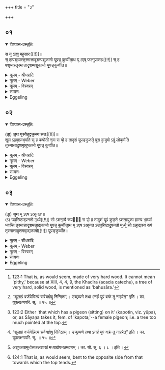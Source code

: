 +++
title = "३"

+++


## ०१


<details open><summary>विश्वास-प्रस्तुतिः</summary>

स य᳘ ऽएष᳘ बहुसारः[[!!]]॥  
स᳘ हापश᳘व्यस्त᳘स्मात्तादृ᳘शम्पशु᳘कामो यू᳘पन्न᳘ कुर्व्वीता᳘थ य᳘ ऽएष᳘ फल्गुप्रासहः[[!!]] स᳘ ह पश᳘व्यस्त᳘स्मात्तादृ᳘शम्पशु᳘कामो यू᳘पङ्कुर्व्वीत॥
</details>

<details><summary>मूलम् - श्रीधरादि</summary>

स य᳘ ऽएष᳘ बहुसारः[[!!]]॥  
स᳘ हापश᳘व्यस्त᳘स्मात्तादृ᳘शम्पशु᳘कामो यू᳘पन्न᳘ कुर्व्वीता᳘थ य᳘ ऽएष᳘ फल्गुप्रासहः[[!!]] स᳘ ह पश᳘व्यस्त᳘स्मात्तादृ᳘शम्पशु᳘कामो यू᳘पङ्कुर्व्वीत॥
</details>

<details><summary>मूलम् - Weber</summary>

स य᳘ एष᳘ बहुसारः᳟॥  
स᳘ हापशव्यस्त᳘स्मात्तादृ᳘शम् पशु᳘कामो यू᳘पं न᳘ कुर्वीता᳘थ य᳘ एष᳘ फल्गु᳘प्रासहः स᳘ ह पशव्य᳘स्त᳘स्मात्तादृ᳘शम् पशु᳘कामो यूपं कुर्वीत॥
</details>

<details><summary>मूलम् - विस्वरम्</summary>

स य एष बहुसारः स ह अपशव्यः । तस्मात्तादृशं पशुकामो यूपं न कुर्वीत । अथ य एष फल्गुप्रासहः । स ह पशव्यः । तस्मात् तादृशं पशुकामो यूपं कुर्वीत ॥ १ ॥ 
</details>

<details><summary>सायणः</summary>

इत्थं यूपस्य पालाशत्वं प्रतिपाद्य तत्रापि बहुसारस्य पशुविरोधित्वमल्पसारस्य पशुसमृद्धिकारणत्वं च क्रमेण दर्शयति- **स एष बहुसार** इत्यादिना । 'सः अपशव्यः' पशूनामहितः । **अथ य एष फल्गुप्रासह** इति । अथशब्दः उक्तवैलक्षण्यद्योतनार्थ उक्तः । प्रकर्षेण सहते अभिभवतीति 'प्रासहः' बलम् । फल्गु इति तुच्छनाम । अल्पवाचक इत्यर्थः । 'स पशव्यः' । **तस्मात्तादृशमि**त्यादि स्पष्टम् ॥ १ ॥ 
</details>

<details><summary>Eggeling</summary>

1. Such a (sacrificial stake) as has much substance [^egg_384] is not auspicious to cattle, whence he who desires to have cattle should not make such a one his sacrificial stake: but such a one as is of little hardness is auspicious to cattle, whence he who desires to have cattle should make such a one his sacrificial stake.

[^egg_384]: 123:1 That is, as would seem, made of very hard wood. It cannot mean 'pithy,' because at XIII, 4, 4, 9, the Khadira (acacia catechu), a tree of very hard, solid wood, is mentioned as 'bahusāra.'
</details>


## ०२


<details open><summary>विश्वास-प्रस्तुतिः</summary>

(ता᳘) अ᳘थ य᳘स्यैत᳘द्वक्र᳘स्य सतः[[!!]]॥  
शू᳘ल ऽइवा᳘ग्रम्भ᳘वति स᳘ ह कपोती ना᳘म स यो᳘ ह तादृ᳘शं यू᳘पङ्कुरुते᳘ पुरा हा᳘युषो ऽमुं᳘ लोक᳘मेति त᳘स्मात्तादृ᳘शमा᳘युष्कामो यू᳘पन्न᳘ कुर्व्वीत॥
</details>

<details><summary>मूलम् - श्रीधरादि</summary>

(ता᳘) अ᳘थ य᳘स्यैत᳘द्वक्र᳘स्य सतः[[!!]]॥  
शू᳘ल ऽइवा᳘ग्रम्भ᳘वति स᳘ ह कपोती ना᳘म स यो᳘ ह तादृ᳘शं यू᳘पङ्कुरुते᳘ पुरा हा᳘युषो ऽमुं᳘ लोक᳘मेति त᳘स्मात्तादृ᳘शमा᳘युष्कामो यू᳘पन्न᳘ कुर्व्वीत॥
</details>

<details><summary>मूलम् - Weber</summary>

अ᳘थ य᳘स्यैत᳘द्वक्र᳘स्य सतः᳟॥  
शू᳘ल-इवा᳘ग्रम् भ᳘वति स᳘ ह कपोती ना᳘म स यो᳘ ह तादृ᳘शं यू᳘पं कुरुते᳘ पुरा हा᳘युषोऽमुं᳘ लोक᳘मेति त᳘स्मात्तादृ᳘शमा᳘युष्कामो यू᳘पं न᳘ कुर्वीत॥
</details>

<details><summary>मूलम् - विस्वरम्</summary>

अथ यस्यैतत् वक्रस्य सतः शूल इवाग्रं भवति । स ह कपोती नाम । स यो ह तादृशं यूपं कुरुते । पुरा ह आयुषो ऽमुं लोकमेति । तस्मात्तादृशमायुष्कामो यूपं न कुर्वीत ॥ २ ॥ 
</details>

<details><summary>सायणः</summary>

इत्थमल्पसारस्य यूपार्हतामुक्त्वा तस्यैव सन्निवेशविशेषमुपजीव्य दोषमाह- **अथ यस्यैतद्वक्रस्ये**ति [^१_२०२] । यश्च पलाशवृक्षो वक्रः सन् तीक्ष्णाग्रश्च भवति । 'स ह' स खलु तादृशः 'कपोती' कपोताख्या स्त्री पक्षिसन्निवेशसाम्यात् स पक्षी यथा दुर्न्निमित्तः स यथा आयुः क्षपयति । एवमेषो ऽपीत्यर्थः । तथाविधस्य परिग्रहे सति शतायुर्लक्षणस्य नियतस्य 'आयुषः' मध्ये 'अमुं' 'लोकमेति' म्रियत इत्यर्थः । 'तस्मात्' तादृशः आयुष्कामस्य नेष्ट इत्युक्तं भवति ॥ २ ॥ 

[^१_२०२]: “शूलाग्रं वर्जयेन्नित्यं सर्वयज्ञेषु निन्दितम् । उच्छ्रयणे तथा ऽनर्हं यूपं वक्रं तु नाहरेत्” इति । का. यूपलक्षणपरि. सू. ॥ १५ ॥ 
</details>

<details><summary>Eggeling</summary>

2. And such a one as, while being crooked, has a top like a spit, is called 'kapotī [^egg_385]'; and whoever makes such a one his sacrificial stake certainly goes to yonder world before his full measure of life: therefore let no one wishing for long life make such a one his sacrificial stake.

[^egg_385]: 123:2 Either 'that which has a pigeon (sitting) on it' (kapotin, viz. yūpa), or, as Sāyaṇa takes it, fem. of 'kapota,'--a female pigeon; i.e. a tree too much pointed at the top.
</details>


## ०३


<details open><summary>विश्वास-प्रस्तुतिः</summary>

(ता᳘) अ᳘थ य᳘ ऽएष ऽआ᳘नतः॥  
(ऽ) उप᳘रिष्टाद᳘पनतो म᳘ध्ये[[!!]] सो ऽशना᳘यै रूपᳫँ᳭ स यो᳘ ह तादृ᳘शं यू᳘पं कुरु᳘ते ऽशना᳘युका हास्य भा᳘र्य्या भवन्ति त᳘स्मात्तादृ᳘शमन्ना᳘द्यकामो यू᳘पन्न᳘ कुर्व्वीता᳘थ य᳘ ऽएष ऽआ᳘नत ऽउप᳘रिष्टादु᳘पनतो म᳘ध्ये᳘ सो ऽन्ना᳘द्यस्य रूपं त᳘स्मात्तादृ᳘शमन्ना᳘द्यकामो[[!!]] यू᳘पङ्कुर्व्वीत॥
</details>

<details><summary>मूलम् - श्रीधरादि</summary>

(ता᳘) अ᳘थ य᳘ ऽएष ऽआ᳘नतः॥  
(ऽ) उप᳘रिष्टाद᳘पनतो म᳘ध्ये[[!!]] सो ऽशना᳘यै रूपᳫँ᳭ स यो᳘ ह तादृ᳘शं यू᳘पं कुरु᳘ते ऽशना᳘युका हास्य भा᳘र्य्या भवन्ति त᳘स्मात्तादृ᳘शमन्ना᳘द्यकामो यू᳘पन्न᳘ कुर्व्वीता᳘थ य᳘ ऽएष ऽआ᳘नत ऽउप᳘रिष्टादु᳘पनतो म᳘ध्ये᳘ सो ऽन्ना᳘द्यस्य रूपं त᳘स्मात्तादृ᳘शमन्ना᳘द्यकामो[[!!]] यू᳘पङ्कुर्व्वीत॥
</details>

<details><summary>मूलम् - Weber</summary>

अ᳘थ य᳘ एष आ᳘नतः॥  
उप᳘रिष्टाद᳘पनतो म᳘ध्येॗ सोऽशना᳘यै रूपᳫं स यो᳘ ह तादृ᳘शं यू᳘पं कुरुॗतेऽशना᳘युका हास्य भा᳘र्या भवन्ति त᳘स्मात्तादृ᳘शमन्ना᳘द्यकामो यू᳘पं न᳘ कुर्वीता᳘थ य᳘ एष आ᳘नत उप᳘रिष्टादु᳘पनतो म᳘ध्येॗ सोऽन्ना᳘द्यस्य रूपं त᳘स्मात्तादृ᳘शम᳘न्ना᳘द्यकामो यू᳘पं कुर्वीत॥
</details>

<details><summary>मूलम् - विस्वरम्</summary>

अथ य एष आनत उपरिष्टादपनतो मध्ये । सो ऽशनायै रूपम् । स यो ह तादृशं यूपं कुरुते । अशनायुका हास्य भार्या भवन्ति । तस्मात्तादृशमन्नाद्यकामो यूपं न कुर्वीत । अथ य एष आनत उपरिष्टादुपनतो मध्ये । सो ऽन्नाद्यस्य रूपम् । तस्मात्तादृशमन्नाद्यकामो यूपं कुर्वीत ॥ ३ ॥ 
</details>

<details><summary>सायणः</summary>

अथ उक्तयूपवृक्षे अपनत्युपनत्योः क्रमेण अन्नविरोधित्वं अन्नसमृद्धिकत्वं च दर्शयति- **अथ य एष आनत** [^१_२०२] [^२_२०२] **उपरिष्टादि**त्यादि । अत्यन्तं नम्रः 'अपनतः' । ईषन्नम्र 'उपनतः' । 'भार्याः' भरणीयाः पुत्रभृत्यादयः । ते 'अशनायुकाः' सर्वदा क्षुत्पीडया अशनमेवेच्छन्तो भवन्ति । समानमन्यत् ॥ ३ ॥ 

[^१_२०२]: शीर्णाकृतिर्विपर्यस्तस्तथैव धनुराकृतिः । उच्छ्रितो यजमानस्य पशुपुत्रविनाशकृत् ॥ १६ ॥ अव्रणो न च शुष्काग्रो मध्य चोपनतो भवेत् । अग्राचैवोन्नतः किंचिद्यूपो वै यज्ञियः स्मृतः" इति । का. यूपलक्षणपरि. सू. ॥ १६ ॥ १७ ॥ 
[^२_२०२]: अशुष्काग्रमूर्ध्वसकलशाखं मध्याग्रोपनतमव्रणम् । का. श्रौ. सू. ६ । ८ । इति । 

इति श्रीसायणाचार्यविरचिते माधवीये वेदार्थप्रकाशे माध्यन्दिनीयशतपथब्राह्मणभाष्ये एकादशकाण्डे सप्तमे ऽध्याये तृतीयं ब्राह्मणम् ॥ ११ । ७ । ३ ॥ 
</details>

<details><summary>Eggeling</summary>

3. And such a one as is bent at the top, and bent outwards [^egg_386] in the middle, is a type of hunger (poverty); and if any one makes such a one his sacrificial stake, his dependants will certainly be hungry; therefore let no one wishing for food make such a one his sacrificial stake. But such a one as is bent at the top and bent inwards in the middle, is a type of food (prosperity): therefore let him who wishes for food make such a one his sacrificial stake.

[^egg_386]: 124:1 That is, as would seem, bent to the opposite side from that towards which the top tends.
</details>


